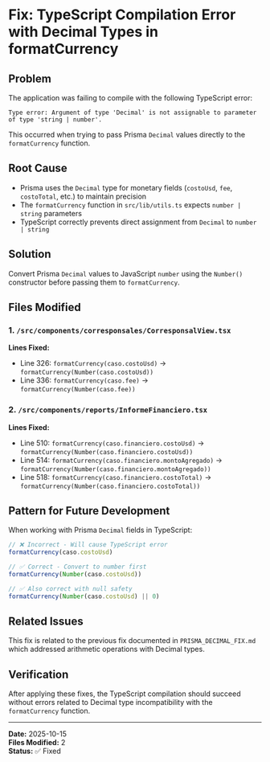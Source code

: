 # Fix: TypeScript Compilation Error with Decimal Types in formatCurrency

## Problem
The application was failing to compile with the following TypeScript error:
```
Type error: Argument of type 'Decimal' is not assignable to parameter of type 'string | number'.
```

This occurred when trying to pass Prisma `Decimal` values directly to the `formatCurrency` function.

## Root Cause
- Prisma uses the `Decimal` type for monetary fields (`costoUsd`, `fee`, `costoTotal`, etc.) to maintain precision
- The `formatCurrency` function in `src/lib/utils.ts` expects `number | string` parameters
- TypeScript correctly prevents direct assignment from `Decimal` to `number | string`

## Solution
Convert Prisma `Decimal` values to JavaScript `number` using the `Number()` constructor before passing them to `formatCurrency`.

## Files Modified

### 1. `/src/components/corresponsales/CorresponsalView.tsx`
**Lines Fixed:**
- Line 326: `formatCurrency(caso.costoUsd)` → `formatCurrency(Number(caso.costoUsd))`
- Line 336: `formatCurrency(caso.fee)` → `formatCurrency(Number(caso.fee))`

### 2. `/src/components/reports/InformeFinanciero.tsx`
**Lines Fixed:**
- Line 510: `formatCurrency(caso.financiero.costoUsd)` → `formatCurrency(Number(caso.financiero.costoUsd))`
- Line 514: `formatCurrency(caso.financiero.montoAgregado)` → `formatCurrency(Number(caso.financiero.montoAgregado))`
- Line 518: `formatCurrency(caso.financiero.costoTotal)` → `formatCurrency(Number(caso.financiero.costoTotal))`

## Pattern for Future Development
When working with Prisma `Decimal` fields in TypeScript:

```typescript
// ❌ Incorrect - Will cause TypeScript error
formatCurrency(caso.costoUsd)

// ✅ Correct - Convert to number first
formatCurrency(Number(caso.costoUsd))

// ✅ Also correct with null safety
formatCurrency(Number(caso.costoUsd) || 0)
```

## Related Issues
This fix is related to the previous fix documented in `PRISMA_DECIMAL_FIX.md` which addressed arithmetic operations with Decimal types.

## Verification
After applying these fixes, the TypeScript compilation should succeed without errors related to Decimal type incompatibility with the `formatCurrency` function.

---
**Date:** 2025-10-15  
**Files Modified:** 2  
**Status:** ✅ Fixed
